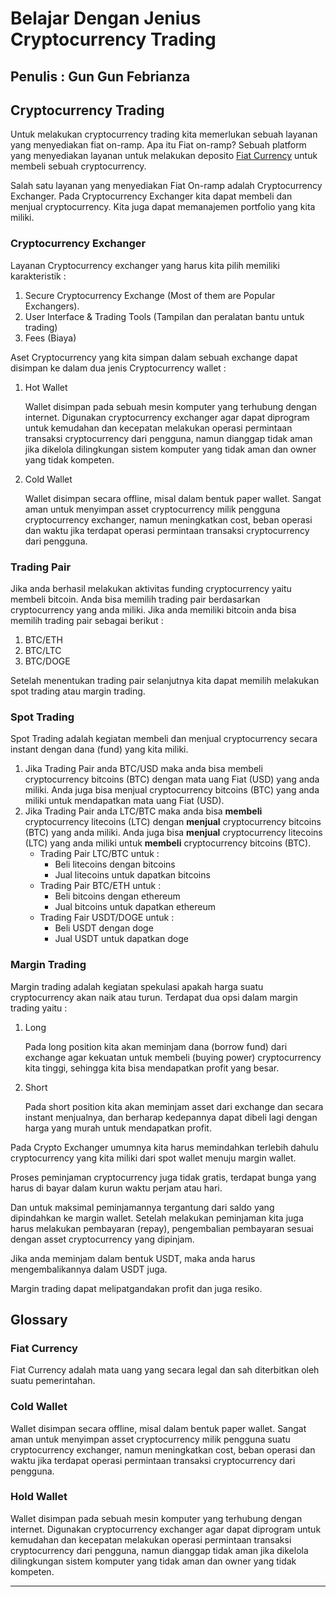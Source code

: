 # Belajar Dengan Jenius Cryptocurrency Trading

## Penulis : Gun Gun Febrianza

## Cryptocurrency Trading

Untuk melakukan cryptocurrency trading kita memerlukan sebuah layanan yang menyediakan fiat on-ramp. Apa itu Fiat on-ramp? Sebuah platform yang menyediakan layanan untuk melakukan deposito [Fiat Currency](https://github.com/gungunfebrianza/Belajar-Dengan-Jenius-Cryptocurrency-Trading/blob/main/Cryptocurrency%20Trading.md#fiat-currency) untuk membeli sebuah cryptocurrency.

Salah satu layanan yang menyediakan Fiat On-ramp adalah Cryptocurrency Exchanger. Pada Cryptocurrency Exchanger kita dapat membeli dan menjual cryptocurrency. Kita juga dapat memanajemen portfolio yang kita miliki. 

### Cryptocurrency Exchanger

Layanan Cryptocurrency exchanger yang harus kita pilih memiliki karakteristik :

1. Secure Cryptocurrency Exchange (Most of them are Popular Exchangers).
2. User Interface & Trading Tools (Tampilan dan peralatan bantu untuk trading)
3. Fees (Biaya)

Aset Cryptocurrency yang kita simpan dalam sebuah exchange dapat disimpan ke dalam dua jenis Cryptocurrency wallet :

1. Hot Wallet

   Wallet disimpan pada sebuah mesin komputer yang terhubung dengan internet. Digunakan cryptocurrency exchanger agar dapat diprogram untuk kemudahan dan kecepatan melakukan operasi permintaan transaksi cryptocurrency dari pengguna, namun dianggap tidak aman jika dikelola dilingkungan sistem komputer yang tidak aman dan owner yang tidak kompeten.

2. Cold Wallet

   Wallet disimpan secara offline, misal dalam bentuk paper wallet. Sangat aman untuk menyimpan asset cryptocurrency milik pengguna cryptocurrency exchanger, namun meningkatkan cost, beban operasi dan waktu jika terdapat operasi permintaan transaksi cryptocurrency dari pengguna.

### Trading Pair

Jika anda berhasil melakukan aktivitas funding cryptocurrency yaitu membeli bitcoin. Anda bisa memilih trading pair berdasarkan cryptocurrency yang anda miliki. Jika anda memiliki bitcoin anda bisa memilih trading pair sebagai berikut :

1. BTC/ETH
2. BTC/LTC
3. BTC/DOGE

Setelah menentukan trading pair selanjutnya kita dapat memilih melakukan spot trading atau margin trading.

### Spot Trading 

Spot Trading adalah kegiatan membeli dan menjual cryptocurrency secara instant dengan dana (fund) yang kita miliki. 

1. Jika Trading Pair anda BTC/USD maka anda bisa membeli cryptocurrency bitcoins (BTC) dengan mata uang Fiat (USD) yang anda miliki. Anda juga bisa menjual cryptocurrency bitcoins (BTC) yang anda miliki untuk mendapatkan mata uang Fiat (USD).
2. Jika Trading Pair anda LTC/BTC maka anda bisa **membeli** cryptocurrency litecoins (LTC) dengan **menjual** cryptocurrency bitcoins (BTC) yang anda miliki. Anda juga bisa **menjual** cryptocurrency litecoins (LTC) yang anda miliki untuk **membeli** cryptocurrency bitcoins (BTC).
   - Trading Pair LTC/BTC untuk :
     - Beli litecoins dengan bitcoins
     - Jual litecoins untuk dapatkan bitcoins
   - Trading Pair BTC/ETH untuk :
     - Beli bitcoins dengan ethereum
     - Jual bitcoins untuk dapatkan ethereum
   - Trading Fair USDT/DOGE untuk :
     - Beli USDT dengan doge
     - Jual USDT untuk dapatkan doge

### Margin Trading

Margin trading adalah kegiatan spekulasi apakah harga suatu cryptocurrency akan naik atau turun. Terdapat dua opsi dalam margin trading yaitu :

1. Long

   Pada long position kita akan meminjam dana (borrow fund) dari exchange agar kekuatan untuk membeli (buying power) cryptocurrency kita tinggi, sehingga kita bisa mendapatkan profit yang besar. 

2. Short

   Pada short position kita akan meminjam asset dari exchange dan secara instant menjualnya, dan berharap kedepannya dapat dibeli lagi dengan harga yang murah untuk mendapatkan profit.

Pada Crypto Exchanger umumnya kita harus memindahkan terlebih dahulu cryptocurrency yang kita miliki dari spot wallet menuju margin wallet. 

Proses peminjaman cryptocurrency juga tidak gratis, terdapat bunga yang harus di bayar dalam kurun waktu perjam atau hari. 

Dan untuk maksimal peminjamannya tergantung dari saldo yang dipindahkan ke margin wallet. Setelah melakukan peminjaman kita juga harus melakukan pembayaran (repay), pengembalian pembayaran sesuai dengan asset cryptocurrency yang dipinjam. 

Jika anda meminjam dalam bentuk USDT, maka anda harus mengembalikannya dalam USDT juga.

Margin trading dapat melipatgandakan profit dan juga resiko.

 ## Glossary

### Fiat Currency

Fiat Currency adalah mata uang yang secara legal dan sah diterbitkan oleh suatu pemerintahan.

### Cold Wallet

Wallet disimpan secara offline, misal dalam bentuk paper wallet.  Sangat aman untuk menyimpan asset cryptocurrency milik pengguna suatu cryptocurrency exchanger, namun meningkatkan cost, beban operasi dan waktu jika terdapat operasi permintaan transaksi cryptocurrency dari pengguna.

### Hold Wallet

Wallet disimpan pada sebuah mesin komputer yang terhubung dengan internet. Digunakan cryptocurrency exchanger agar dapat diprogram untuk kemudahan dan kecepatan melakukan operasi permintaan transaksi cryptocurrency dari pengguna, namun dianggap tidak aman jika dikelola dilingkungan sistem komputer yang tidak aman dan owner yang tidak kompeten.

---------------------

